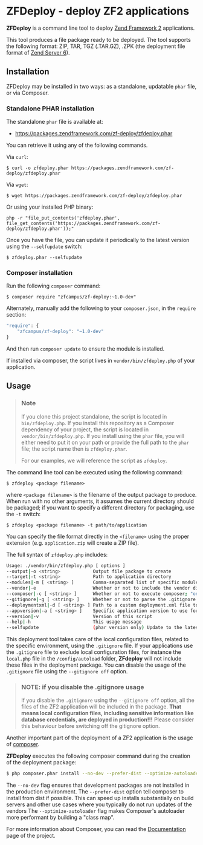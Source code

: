 ZFDeploy - deploy ZF2 applications
==================================

**ZFDeploy** is a command line tool to deploy [Zend Framework 2](http://framework.zend.com) applications.

This tool produces a file package ready to be deployed. The tool supports the following format:
ZIP, TAR, TGZ (.TAR.GZ), .ZPK (the deployment file format of [Zend Server 6](http://files.zend.com/help/Zend-Server/zend-server.htm#understanding_the_package_structure.htm)).

Installation
------------

ZFDeploy may be installed in two ways: as a standalone, updatable `phar` file,
or via Composer.

### Standalone PHAR installation

The standalone `phar` file is available at:

- https://packages.zendframework.com/zf-deploy/zfdeploy.phar

You can retrieve it using any of the following commands.

Via `curl`:

```console
$ curl -o zfdeploy.phar https://packages.zendframework.com/zf-deploy/zfdeploy.phar
```

Via `wget`:

```console
$ wget https://packages.zendframework.com/zf-deploy/zfdeploy.phar
```

Or using your installed PHP binary:

```console
php -r "file_put_contents('zfdeploy.phar', file_get_contents('https://packages.zendframework.com/zf-deploy/zfdeploy.phar'));"
```

Once you have the file, you can update it periodically to the latest version using the
`--selfupdate` switch:

```console
$ zfdeploy.phar --selfupdate
```

### Composer installation

Run the following `composer` command:

```console
$ composer require "zfcampus/zf-deploy:~1.0-dev"
```

Alternately, manually add the following to your `composer.json`, in the `require` section:

```javascript
"require": {
    "zfcampus/zf-deploy": "~1.0-dev"
}
```

And then run `composer update` to ensure the module is installed.

If installed via composer, the script lives in `vendor/bin/zfdeploy.php` of your application.

Usage
-----

> ### Note
>
> If you clone this project standalone, the script is located in `bin/zfdeploy.php`. If you install
> this repository as a Composer dependency of your project, the script is located in
> `vendor/bin/zfdeploy.php`. If you install using the `phar` file, you will either need to put it on
> your path or provide the full path to the `phar` file; the script name then is `zfdeploy.phar`.
>
> For our examples, we will reference the script as `zfdeploy`.

The command line tool can be executed using the following command:

```console
$ zfdeploy <package filename>
```

where `<package filename>` is the filename of the output package to produce. When run with no other
arguments, it assumes the current directory should be packaged; if you want to specify a different
directory for packaging, use the `-t` switch:

```console
$ zfdeploy <package filename> -t path/to/application
```

You can specify the file format directly in the `<filename>` using the proper extension (e.g.
`application.zip` will create a ZIP file).

The full syntax of `zfdeploy.php` includes:

```bash
Usage: ./vendor/bin/zfdeploy.php [ options ]
--output|-o <string>            Output file package to create
--target|-t <string>            Path to application directory
--modules|-m [ <string> ]       Comma-separated list of specific modules to deploy (all by default)
--vendor|-e                     Whether or not to include the vendor directory (disabled by default)
--composer|-c [ <string> ]      Whether or not to execute composer; "on" or "off" (on by default)
--gitignore|-g [ <string> ]     Whether or not to parse the .gitignore file to determine what files/folders to exclude; "on" or "off" (on by default)
--deploymentxml|-d [ <string> ] Path to a custom deployment.xml file to use for ZPK packages
--appversion|-a [ <string> ]    Specific application version to use for ZPK packages
--version|-v                    Version of this script
--help|-h                       This usage message
--selfupdate                    (phar version only) Update to the latest version of this tool
```

This deployment tool takes care of the local configuration files, related to the specific
environment, using the `.gitignore` file. If your applications use the `.gitignore` file to exclude
local configuration files, for instance the `local.php` file in the `/config/autoload` folder,
**ZFdeploy** will not include these files in the deployment package. You can disable the usage of
the `.gitignore` file using the `--gitignore off` option.

> ### NOTE: if you disable the .gitignore usage
> 
> If you disable the `.gitignore` using the `--gitignore off` option, all the files of the ZF2
> application will be included in the package. **That means local configuration files, including
> sensitive information like database credentials, are deployed in production!!!** Please consider
> this behaviour before switching off the gitignore option.

Another important part of the deployment of a ZF2 application is the usage of
[composer](https://getcomposer.org).

**ZFDeploy** executes the following composer command during the creation of the deployment package:

```bash 
$ php composer.phar install --no-dev --prefer-dist --optimize-autoloader 
```

The `--no-dev` flag ensures that development packages are not installed in the production
environment.  The `--prefer-dist` option tell composer to install from dist if possible. This can
speed up installs substantially on build servers and other use cases where you typically do not run
updates of the vendors The `--optimize-autoloader` flag makes Composer's autoloader more performant
by building a "class map".

For more information about Composer, you can read the [Documentation](https://getcomposer.org/doc/)
page of the project.
